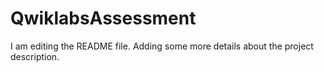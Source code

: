 # QwiklabsAssessment

I am editing the README file. Adding some more details about the project description.
